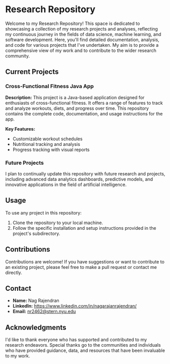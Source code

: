 # Research Repository

Welcome to my Research Repository! This space is dedicated to showcasing a collection of my research projects and analyses, reflecting my continuous journey in the fields of data science, machine learning, and software development. Here, you'll find detailed documentation, analysis, and code for various projects that I've undertaken. My aim is to provide a comprehensive view of my work and to contribute to the wider research community.

## Current Projects

### Cross-Functional Fitness Java App

**Description:** This project is a Java-based application designed for enthusiasts of cross-functional fitness. It offers a range of features to track and analyze workouts, diets, and progress over time. This repository contains the complete code, documentation, and usage instructions for the app.

**Key Features:**

- Customizable workout schedules
- Nutritional tracking and analysis
- Progress tracking with visual reports

### Future Projects

I plan to continually update this repository with future research and projects, including advanced data analytics dashboards, predictive models, and innovative applications in the field of artificial intelligence.

## Usage

To use any project in this repository:

1. Clone the repository to your local machine.
2. Follow the specific installation and setup instructions provided in the project's subdirectory.

## Contributions

Contributions are welcome! If you have suggestions or want to contribute to an existing project, please feel free to make a pull request or contact me directly.

## Contact

- **Name:** Nag Rajendran
- **LinkedIn:** https://www.linkedin.com/in/nagarajanrajendran/
- **Email:** nr2462@stern.nyu.edu

## Acknowledgments

I'd like to thank everyone who has supported and contributed to my research endeavors. Special thanks go to the communities and individuals who have provided guidance, data, and resources that have been invaluable to my work.
